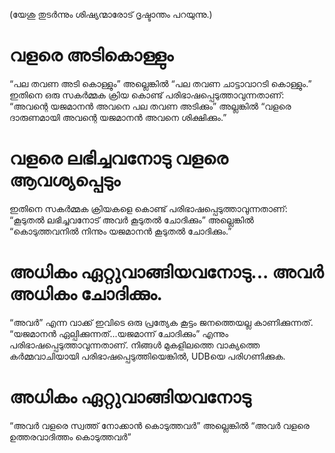 (യേശു തുടർന്നും ശിഷ്യന്മാരോട് ദൃഷ്ടാന്തം പറയുന്നു.)
# വളരെ അടികൊള്ളും
“പല തവണ അടി കൊള്ളും” അല്ലെങ്കിൽ “പല തവണ ചാട്ടാവാറടി കൊള്ളും.” ഇതിനെ ഒരു സകർമ്മക ക്രിയ കൊണ്ട് പരിഭാഷപ്പെടുത്താവുന്നതാണ്: “അവന്റെ യജമാനൻ അവനെ പല തവണ അടിക്കും” അല്ലങ്കിൽ “വളരെ ദാരുണമായി അവന്റെ യജമാനൻ അവനെ ശിക്ഷിക്കും.”
# വളരെ ലഭിച്ചവനോടു വളരെ ആവശ്യപ്പെടും
ഇതിനെ സകർമ്മക ക്രിയകളെ കൊണ്ട് പരിഭാഷപ്പെടുത്താവുന്നതാണ്: “കൂടുതൽ ലഭിച്ചവനോട് അവർ കൂടുതൽ ചോദിക്കും” അല്ലെങ്കിൽ “കൊടുത്തവനിൽ നിന്നും യജമാനൻ കൂടുതൽ ചോദിക്കും.”
# അധികം ഏറ്റുവാങ്ങിയവനോടു... അവർ അധികം ചോദിക്കും.
“അവർ” എന്ന വാക്ക് ഇവിടെ ഒരു പ്രത്യേക കൂട്ടം ജനത്തെയല്ല കാണിക്കുന്നത്. “യജമാനൻ ഏല്പിക്കുന്നത്...യജമാന്ന് ചോദിക്കും” എന്നും പരിഭാഷപ്പെടുത്താവുന്നതാണ്. നിങ്ങൾ മുകളിലത്തെ വാക്യത്തെ കർമ്മവാചിയായി പരിഭാഷപ്പെടുത്തിയെങ്കിൽ, UDBയെ പരിഗണിക്കുക.
# അധികം ഏറ്റുവാങ്ങിയവനോടു
“അവർ വളരെ സ്വത്ത് നോക്കാൻ കൊടുത്തവർ” അല്ലെങ്കിൽ “അവർ വളരെ ഉത്തരവാദിത്തം കൊടുത്തവർ”
